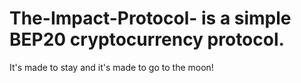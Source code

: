 # The-Impact-Protocol- is a simple BEP20 cryptocurrency protocol.

It's made to stay and it's made to go to the moon!
